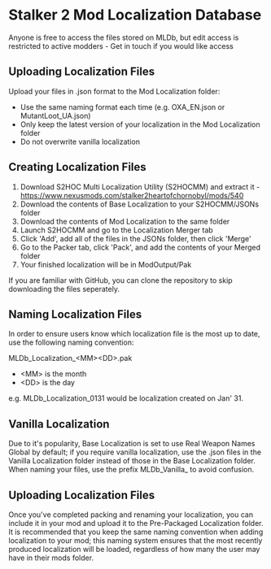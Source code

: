 # Stalker 2 Mod Localization Database

Anyone is free to access the files stored on MLDb, but edit access is restricted to active modders - Get in touch if you would like access

## Uploading Localization Files

Upload your files in .json format to the Mod Localization folder:
- Use the same naming format each time (e.g. OXA_EN.json or MutantLoot_UA.json)
- Only keep the latest version of your localization in the Mod Localization folder
- Do not overwrite vanilla localization

## Creating Localization Files

1. Download S2HOC Multi Localization Utility (S2HOCMM) and extract it - https://www.nexusmods.com/stalker2heartofchornobyl/mods/540
2. Download the contents of Base Localization to your S2HOCMM/JSONs folder
3. Download the contents of Mod Localization to the same folder
4. Launch S2HOCMM and go to the Localization Merger tab
5. Click 'Add', add all of the files in the JSONs folder, then click 'Merge'
6. Go to the Packer tab, click 'Pack', and add the contents of your Merged folder
7. Your finished localization will be in ModOutput/Pak

If you are familiar with GitHub, you can clone the repository to skip downloading the files seperately.

## Naming Localization Files

In order to ensure users know which localization file is the most up to date, use the following naming convention:

  MLDb_Localization_\<MM>\<DD>\.pak
  - \<MM> is the month
  - \<DD> is the day

e.g. MLDb_Localization_0131 would be localization created on Jan' 31.

## Vanilla Localization

Due to it's popularity, Base Localization is set to use Real Weapon Names Global by default; if you require vanilla localization, use the .json files in the Vanilla Localization folder instead of those in the Base Localization folder. When naming your files, use the prefix MLDb_Vanilla_ to avoid confusion.

## Uploading Localization Files

Once you've completed packing and renaming your localization, you can include it in your mod and upload it to the Pre-Packaged Localization folder. 
It is recommended that you keep the same naming convention when adding localization to your mod; this naming system ensures that the most recently produced localization will be loaded, regardless of how many the user may have in their mods folder.
